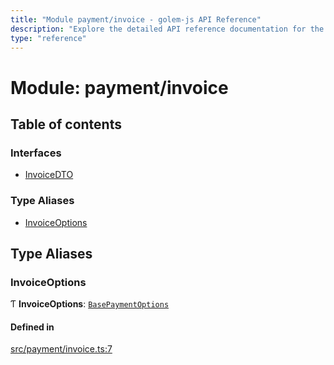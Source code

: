 ```yaml
---
title: "Module payment/invoice - golem-js API Reference"
description: "Explore the detailed API reference documentation for the Module payment/invoice within the golem-js SDK for the Golem Network."
type: "reference"
---
```

# Module: payment/invoice

## Table of contents

### Interfaces

- [InvoiceDTO](../interfaces/payment_invoice.InvoiceDTO)

### Type Aliases

- [InvoiceOptions](payment_invoice#invoiceoptions)

## Type Aliases

### InvoiceOptions

Ƭ **InvoiceOptions**: [`BasePaymentOptions`](../interfaces/payment_config.BasePaymentOptions)

#### Defined in

[src/payment/invoice.ts:7](https://github.com/golemfactory/golem-js/blob/4d68c3f/src/payment/invoice.ts#L7)
